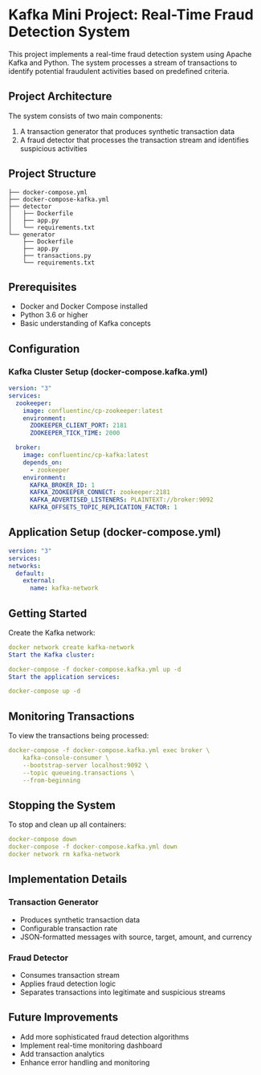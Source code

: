 # Kafka Mini Project: Real-Time Fraud Detection System

This project implements a real-time fraud detection system using Apache Kafka and Python. The system processes a stream of transactions to identify potential fraudulent activities based on predefined criteria.

## Project Architecture

The system consists of two main components:
1. A transaction generator that produces synthetic transaction data
2. A fraud detector that processes the transaction stream and identifies suspicious activities

## Project Structure
```
├── docker-compose.yml
├── docker-compose-kafka.yml
├── detector
│   ├── Dockerfile
│   ├── app.py
│   └── requirements.txt
└── generator
    ├── Dockerfile
    ├── app.py
    ├── transactions.py 
    └── requirements.txt
```

## Prerequisites

- Docker and Docker Compose installed
- Python 3.6 or higher
- Basic understanding of Kafka concepts

## Configuration

### Kafka Cluster Setup (docker-compose.kafka.yml)

```yaml
version: "3"
services:
  zookeeper:
    image: confluentinc/cp-zookeeper:latest
    environment:
      ZOOKEEPER_CLIENT_PORT: 2181
      ZOOKEEPER_TICK_TIME: 2000

  broker:
    image: confluentinc/cp-kafka:latest
    depends_on:
      - zookeeper
    environment:
      KAFKA_BROKER_ID: 1
      KAFKA_ZOOKEEPER_CONNECT: zookeeper:2181
      KAFKA_ADVERTISED_LISTENERS: PLAINTEXT://broker:9092
      KAFKA_OFFSETS_TOPIC_REPLICATION_FACTOR: 1
```

## Application Setup (docker-compose.yml)
```yaml
version: "3"
services:
networks:
  default:
    external:
      name: kafka-network
```

## Getting Started
Create the Kafka network:

```yaml
docker network create kafka-network
Start the Kafka cluster:

docker-compose -f docker-compose.kafka.yml up -d
Start the application services:

docker-compose up -d
```

## Monitoring Transactions
To view the transactions being processed:

```yaml
docker-compose -f docker-compose.kafka.yml exec broker \
    kafka-console-consumer \
    --bootstrap-server localhost:9092 \
    --topic queueing.transactions \
    --from-beginning
```

## Stopping the System
To stop and clean up all containers:

```yaml
docker-compose down
docker-compose -f docker-compose.kafka.yml down
docker network rm kafka-network
```

## Implementation Details

### Transaction Generator
- Produces synthetic transaction data
- Configurable transaction rate
- JSON-formatted messages with source, target, amount, and currency

### Fraud Detector
- Consumes transaction stream
- Applies fraud detection logic
- Separates transactions into legitimate and suspicious streams

## Future Improvements

- Add more sophisticated fraud detection algorithms
- Implement real-time monitoring dashboard
- Add transaction analytics
- Enhance error handling and monitoring
